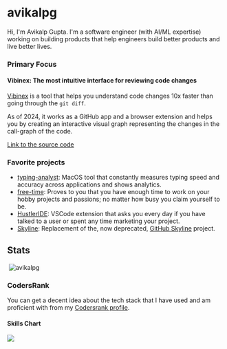 # avikalpg

Hi, I'm Avikalp Gupta. I'm a software engineer (with AI/ML expertise) working on building products that help engineers build better products and live better lives.

### Primary Focus

#### Vibinex: The most intuitive interface for reviewing code changes

[Vibinex](https://vibinex.com) is a tool that helps you understand code changes 10x faster than going through the `git diff`.

As of 2024, it works as a GitHub app and a browser extension and helps you by creating an interactive visual graph representing the changes in the call-graph of the code.

[Link to the source code](https://github.com/vibinex/vibinex)

### Favorite projects

- [typing-analyst](https://typing-analyst.vercel.app): MacOS tool that constantly measures typing speed and accuracy across applications and shows analytics.
- [free-time](https://myfreetimeinaweek.in): Proves to you that you have enough time to work on your hobby projects and passions; no matter how busy you claim yourself to be.
- [HustlerIDE](https://marketplace.visualstudio.com/items?itemName=vibinex.hustler): VSCode extension that asks you every day if you have talked to a user or spent any time marketing your project.
- [Skyline](https://gitskyline.vercel.app): Replacement of the, now deprecated, [GitHub Skyline](https://skyline.github.com) project.

## Stats

<p>&nbsp;<img align="center" src="https://github-readme-stats.zohan.tech/api?username=avikalpg&hide=contribs&show_icons=true&locale=en" alt="avikalpg" /></p>

### CodersRank
You can get a decent idea about the tech stack that I have used and am proficient with from my [Codersrank profile](https://profile.codersrank.io/user/avikalpg).

<!-- #### Summary

<img
  src="https://cr-ss-service.azurewebsites.net/api/ScreenShot?widget=summary&username="
/> -->

#### Skills Chart

<img
  src="https://cr-skills-chart-widget.azurewebsites.net/api/api?username=avikalpg&skills=JavaScript,TypeScript,Go,Python,Kotlin,Java,Rust&show-other-skills=true&width=820"
/>
